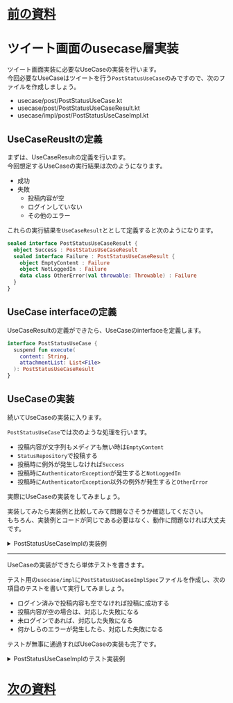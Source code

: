 # [前の資料](./2_infra層実装.md)
# ツイート画面のusecase層実装

ツイート画面実装に必要なUseCaseの実装を行います。  
今回必要なUseCaseはツイートを行う`PostStatusUseCase`のみですので、次のファイルを作成しましょう。  

- usecase/post/PostStatusUseCase.kt
- usecase/post/PostStatusUseCaseResult.kt
- usecase/impl/post/PostStatusUseCaseImpl.kt

## UseCaseReusltの定義
まずは、UseCaseResultの定義を行います。  
今回想定するUseCaseの実行結果は次のようになります。  

- 成功
- 失敗
  - 投稿内容が空
  - ログインしていない
  - その他のエラー

これらの実行結果を`UseCaseResult`ととして定義すると次のようになります。  

```Kotlin
sealed interface PostStatusUseCaseResult {
  object Success : PostStatusUseCaseResult
  sealed interface Failure : PostStatusUseCaseResult {
    object EmptyContent : Failure
    object NotLoggedIn : Failure
    data class OtherError(val throwable: Throwable) : Failure
  }
}
```

## UseCase interfaceの定義
UseCaseResultの定義ができたら、UseCaseのinterfaceを定義します。  

```Kotlin
interface PostStatusUseCase {
  suspend fun execute(
    content: String,
    attachmentList: List<File>
  ): PostStatusUseCaseResult
}
```

## UseCaseの実装
続いてUseCaseの実装に入ります。  

`PostStatusUseCase`では次のような処理を行います。  

- 投稿内容が文字列もメディアも無い時は`EmptyContent`
- `StatusRepository`で投稿する
- 投稿時に例外が発生しなければ`Success`
- 投稿時に`AuthenticatorException`が発生すると`NotLoggedIn`
- 投稿時に`AuthenticatorException`以外の例外が発生すると`OtherError`

実際にUseCaseの実装をしてみましょう。  

実装してみたら実装例と比較してみて問題なさそうか確認してください。  
もちろん、実装例とコードが同じである必要はなく、動作に問題なければ大丈夫です。  

<details>
<summary>PostStatusUseCaseImplの実装例</summary>

```Kotlin
class PostStatusUseCaseImpl(
  private val statusRepository: StatusRepository,
) : PostStatusUseCase {
  override suspend fun execute(
    content: String,
    attachmentList: List<File>
  ): PostStatusUseCaseResult {
    if (content == "" && attachmentList.isEmpty()) {
      return PostStatusUseCaseResult.Failure.EmptyContent
    }

    return try {
      statusRepository.create(
        content = content,
        attachmentList = emptyList(),
      )

      PostStatusUseCaseResult.Success
    } catch (e: AuthenticatorException) {
      PostStatusUseCaseResult.Failure.NotLoggedIn
    } catch (e: Exception) {
      PostStatusUseCaseResult.Failure.OtherError(e)
    }
  }
}
```

</details>


---

UseCaseの実装ができたら単体テストを書きます。

テスト用の`usecase/impl`に`PostStatusUseCaseImplSpec`ファイルを作成し、次の項目のテストを書いて実行してみましょう。  

- ログイン済みで投稿内容も空でなければ投稿に成功する
- 投稿内容が空の場合は、対応した失敗になる
- 未ログインであれば、対応した失敗になる
- 何かしらのエラーが発生したら、対応した失敗になる

テストが無事に通過すればUseCaseの実装も完了です。  

<details>
<summary>PostStatusUseCaseImplのテスト実装例</summary>

```Kotlinclass PostStatusUseCaseImplSpec {
  private val statusRepository = mockk<StatusRepository>()
  private val subject = PostStatusUseCaseImpl(statusRepository)

  @Test
  fun postStatusWithSuccess() = runTest {
    val content = "content"

    val status = Status(
      id = StatusId(value = ""),
      account = MeImpl(
        id = AccountId(value = ""),
        username = Username(value = ""),
        displayName = null,
        note = null,
        avatar = URL("https://www.google.com"),
        header = URL("https://www.google.com"),
        followingCount = 0,
        followerCount = 0
      ),
      content = content,
      attachmentMediaList = listOf(),
    )

    coEvery {
      statusRepository.create(
        any(),
        any(),
      )
    } returns status

    val result = subject.execute(
      content,
      emptyList(),
    )

    coVerify {
      statusRepository.create(
        content,
        emptyList(),
      )
    }

    assertThat(result).isEqualTo(PostStatusUseCaseResult.Success)
  }

  @Test
  fun postStatusWithEmptyContent() = runTest {
    val content = ""

    val result = subject.execute(
      content,
      emptyList(),
    )

    coVerify(inverse = true) {
      statusRepository.create(
        any(),
        any(),
      )
    }

    assertThat(result).isEqualTo(PostStatusUseCaseResult.Failure.EmptyContent)
  }

  @Test
  fun postStatusWithNotLoggedIn() = runTest {
    val content = "content"

    coEvery {
      statusRepository.create(
        any(),
        any(),
      )
    } throws AuthenticatorException()

    val result = subject.execute(
      content,
      emptyList(),
    )


    coVerify {
      statusRepository.create(
        any(),
        any(),
      )
    }

    assertThat(result).isEqualTo(PostStatusUseCaseResult.Failure.NotLoggedIn)
  }

  @Test
  fun postStatusWithOtherError() = runTest {
    val content = "content"
    val exception = Exception()

    coEvery {
      statusRepository.create(
        any(),
        any(),
      )
    } throws exception

    val result = subject.execute(
      content,
      emptyList(),
    )


    coVerify {
      statusRepository.create(
        any(),
        any(),
      )
    }

    assertThat(result).isEqualTo(PostStatusUseCaseResult.Failure.OtherError(exception))
  }
}
```

</details>

# [次の資料](./4_DI実装.md)